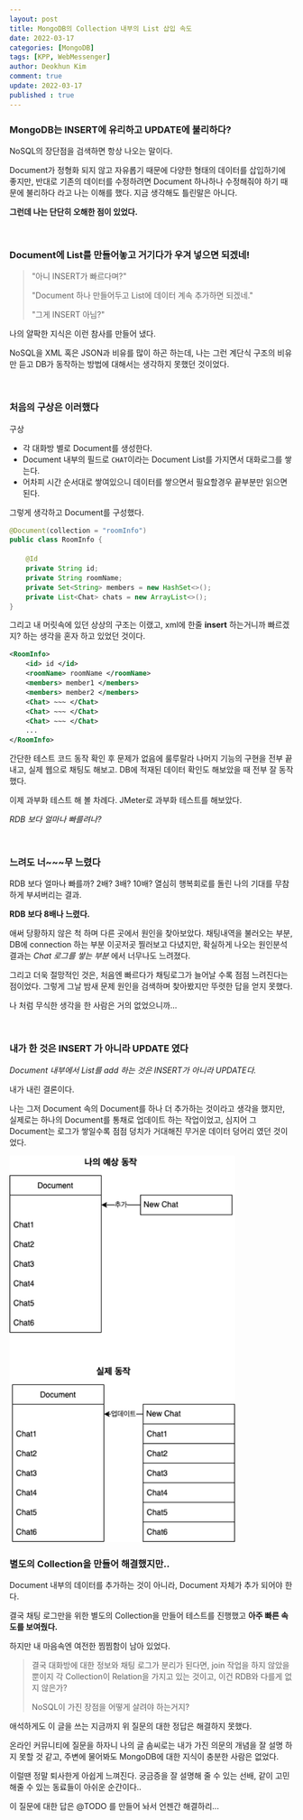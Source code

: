 ```yaml
---
layout: post
title: MongoDB의 Collection 내부의 List 삽입 속도
date: 2022-03-17
categories: [MongoDB]
tags: [KPP, WebMessenger]
author: Deokhun Kim
comment: true
update: 2022-03-17
published : true
---
```


### MongoDB는 INSERT에 유리하고 UPDATE에 불리하다?
NoSQL의 장단점을 검색하면 항상 나오는 말이다.

Document가 정형화 되지 않고 자유롭기 때문에 다양한 형태의 데이터를 삽입하기에 좋지만, 
반대로 기존의 데이터를 수정하려면 Document 하나하나 수정해줘야 하기 때문에 불리하다 라고 나는 이해를 했다.
지금 생각해도 틀린말은 아니다.


**그런데 나는 단단히 오해한 점이 있었다.**

<br/>

### Document에 List를 만들어놓고 거기다가 우겨 넣으면 되겠네!

> "아니 INSERT가 빠르다며?"
> 
> "Document 하나 만들어두고 List에 데이터 계속 추가하면 되겠네."
> 
> "그게 INSERT 아님?"

나의 얄팍한 지식은 이런 참사를 만들어 냈다.

NoSQL을 XML 혹은 JSON과 비유를 많이 하곤 하는데, 
나는 그런 계단식 구조의 비유만 듣고 DB가 동작하는 방법에 대해서는 생각하지 못했던 것이었다.

<br/>

### 처음의 구상은 이러했다

구상
* 각 대화방 별로 Document를 생성한다.
* Document 내부의 필드로 `CHAT`이라는 Document List를 가지면서 대화로그를 쌓는다.
* 어차피 시간 순서대로 쌓여있으니 데이터를 쌓으면서 필요할경우 끝부분만 읽으면 된다.

그렇게 생각하고 Document를 구성했다.
```java
@Document(collection = "roomInfo")
public class RoomInfo {

    @Id
    private String id;
    private String roomName;
    private Set<String> members = new HashSet<>();
    private List<Chat> chats = new ArrayList<>();
}
```

그리고 내 머릿속에 있던 상상의 구조는 이랬고,
xml에 한줄 **insert** 하는거니까 빠르겠지? 하는 생각을 혼자 하고 있었던 것이다.

```xml
<RoomInfo>
    <id> id </id>
    <roomName> roomName </roomName>
    <members> member1 </members>
    <members> member2 </members>
    <Chat> ~~~ </Chat>
    <Chat> ~~~ </Chat>
    <Chat> ~~~ </Chat>
    ...
</RoomInfo>
```

간단한 테스트 코드 동작 확인 후 문제가 없음에 룰루랄라 나머지 기능의 구현을 전부 끝내고,
실제 웹으로 채팅도 해보고. DB에 적재된 데이터 확인도 해보았을 때 전부 잘 동작 했다.

이제 과부화 테스트 해 볼 차례다. JMeter로 과부화 테스트를 해보았다.

*RDB 보다 얼마나 빠를려나?*

<br/>

### 느려도 너~~~무 느렸다

RDB 보다 얼마나 빠를까? 2배? 3배? 10배? 열심히 행복회로를 돌린 나의 기대를 무참하게 부셔버리는 결과.

**RDB 보다 8배나 느렸다.**

애써 당황하지 않은 척 하며 다른 곳에서 원인을 찾아보았다. 채팅내역을 불러오는 부분, DB에 connection 하는 부분 이곳저곳 찔러보고 다녔지만, 
확실하게 나오는 원인분석 결과는 *Chat 로그를 쌓는 부분* 에서 너무나도 느려졌다.

그리고 더욱 절망적인 것은, 처음엔 빠르다가 채팅로그가 늘어날 수록 점점 느려진다는 점이었다.
그렇게 그날 밤새 문제 원인을 검색하며 찾아봤지만 뚜렷한 답을 얻지 못했다.

나 처럼 무식한 생각을 한 사람은 거의 없었으니까...

<br/>

### 내가 한 것은 INSERT 가 아니라 UPDATE 였다

*Document 내부에서 List를 add 하는 것은 INSERT가 아니라 UPDATE다.*

내가 내린 결론이다.

나는 그저 Document 속의 Document를 하나 더 추가하는 것이라고 생각을 했지만,
실제로는 하나의 Document를 통채로 업데이트 하는 작업이었고,
심지어 그 Document는 로그가 쌓일수록 점점 덩치가 거대해진 무거운 데이터 덩어리 였던 것이었다.

<img src="/assets/postimg/2022_03/Document.png" width="400px"/>



### 별도의 Collection을 만들어 해결했지만..
Document 내부의 데이터를 추가하는 것이 아니라, Document 자체가 추가 되어야 한다.

결국 채팅 로그만을 위한 별도의 Collection을 만들어 테스트를 진행했고 **아주 빠른 속도를 보여줬다.**

하지만 내 마음속엔 여전한 찜찜함이 남아 있었다.

> 결국 대화방에 대한 정보와 채팅 로그가 분리가 된다면, 
join 작업을 하지 않았을 뿐이지 각 Collection이 Relation을 가지고 있는 것이고, 
이건 RDB와 다를게 없지 않은가?
>
> NoSQL이 가진 장점을 어떻게 살려야 하는거지?

애석하게도 이 글을 쓰는 지금까지 위 질문의 대한 정답은 해결하지 못했다.

온라인 커뮤니티에 질문을 하자니 나의 글 솜씨로는 내가 가진 의문의 개념을 잘 설명 하지 못할 것 같고, 
주변에 물어봐도 MongoDB에 대한 지식이 충분한 사람은 없었다.

이럴땐 정말 퇴사한게 아쉽게 느껴진다. 궁금증을 잘 설명해 줄 수 있는 선배, 같이 고민해줄 수 있는 동료들이 아쉬운 순간이다..

이 질문에 대한 답은 @TODO 를 만들어 놔서 언젠간 해결하리...


